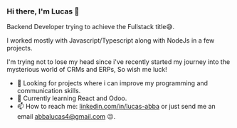 ### Hi there, I'm Lucas 👋

<p>   Backend Developer trying to achieve the Fullstack title😅. </p>
<p> I worked mostly with Javascript/Typescript along with NodeJs in a few projects. </p>
<p> I'm trying not to lose my head since i've recently started my journey into the mysterious world of CRMs and ERPs, So wish me luck! </p>

- 🔭 Looking for projects where i can improve my programming and communication skills.
- 🌱 Currently learning React and Odoo.
- 📫 How to reach me: <a href="https://www.https://www.linkedin.com/in/lucas-abba/" >linkedin.com/in/lucas-abba</a> or just send me an email abbalucas4@gmail.com 😉.
